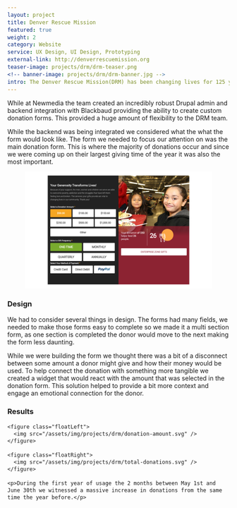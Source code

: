 ```yaml
---
layout: project
title: Denver Rescue Mission
featured: true
weight: 2
category: Website
service: UX Design, UI Design, Prototyping
external-link: http://denverrescuemission.org
teaser-image: projects/drm/drm-teaser.png
<!-- banner-image: projects/drm/drm-banner.jpg -->
intro: The Denver Rescue Mission(DRM) has been changing lives for 125 years. They needed a website refresh, the ability to manage content throughout the organization and most importantly they need to have control and integration with their donation platform Blackbaud. This is where the most impact was made.
---
```


<div class="row">
  <p>While at Newmedia the team created an incredibly robust Drupal admin and backend integration with Blackbaud providing the ability to create custom donation forms. This provided a huge amount of flexibility to the DRM team.</p>

  <p>While the backend was being integrated we considered what the what the form would look like. The form we needed to focus our attention on was the main donation form. This is where the majority of donations occur and since we were coming up on their largest giving time of the year it was also the most important.</p>

  <figure class="full-width">
    <img src="/assets/img/projects/drm/donation-form.jpg"/>
  </figure>
</div>

<div class="row">
  <h3>Design</h3>

  <p>We had to consider several things in design. The forms had many fields, we needed to make those forms easy to complete so we made it a multi section form, as one section is completed the donor would move to the next making the form less daunting.</p>

  <p>While we were building the form we thought there was a bit of a disconnect between some amount a donor might give and how their money would be used. To help connect the donation with something more tangible we created a widget that would react with the amount that was selected in the donation form. This solution helped to provide a bit more context and engage an emotional connection for the donor.</p>
</div>

<div class="row">
  <div class="leftAlignedContainer">
    <h3>Results</h3>

    <figure class="floatLeft">
      <img src="/assets/img/projects/drm/donation-amount.svg" />
    </figure>

    <figure class="floatRight">
      <img src="/assets/img/projects/drm/total-donations.svg" />
    </figure>
    
    <p>During the first year of usage the 2 months between May 1st and June 30th we witnessed a massive increase in donations from the same time the year before.</p>

  </div>
</div>

